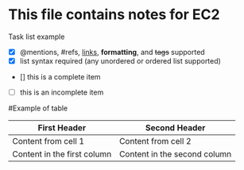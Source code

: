 # This file contains notes for EC2
Task list example
- [x] @mentions, #refs, [links](), **formatting**, and <del>tags</del> supported
- [x] list syntax required (any unordered or ordered list supported)
- [] this is a complete item
- [ ] this is an incomplete item

#Example of table

First Header | Second Header
------------ | -------------
Content from cell 1 | Content from cell 2
Content in the first column | Content in the second column
